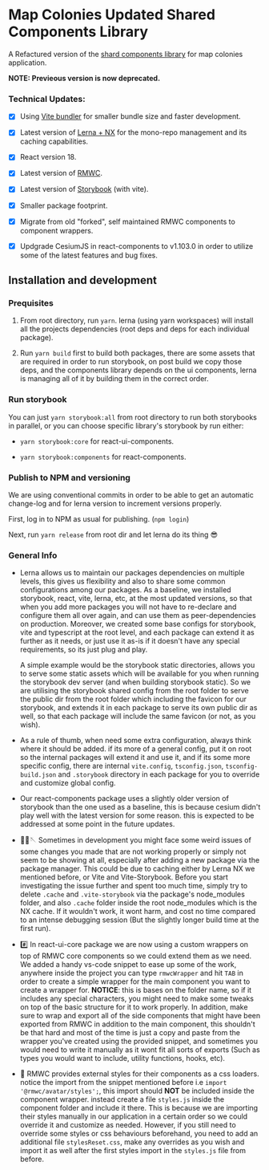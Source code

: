 
# Map Colonies Updated Shared Components Library

A Refactured version of the [shard components library](https://github.com/MapColonies/shared-components-deprecated) for map colonies application.

  

**NOTE: Previeous version is now deprecated.**

### Technical Updates:

  

- [X] Using [Vite bundler](https://vitejs.dev/) for smaller bundle size and faster development.

- [X] Latest version of [Lerna + NX](https://lerna.js.org/) for the mono-repo management and its caching capabilities.

- [X] React version 18.

- [X] Latest version of [RMWC](https://rmwc.io/).

- [x] Latest version of [Storybook](https://storybook.js.org/) (with vite).

- [X] Smaller package footprint.

- [X] Migrate from old "forked", self maintained RMWC components to component wrappers.

- [X] Updgrade CesiumJS in react-components to v1.103.0 in order to utilize some of the latest features and bug fixes.

  

## Installation and development

  

### Prequisites

1. From root directory, run `yarn`. lerna (using yarn workspaces) will install all the projects dependencies (root deps and deps for each individual package).

2. Run `yarn build` first to build both packages, there are some assets that are required in order to run storybook, on post build we copy those deps, and the components library depends on the ui components, lerna is managing all of it by building them in the correct order.

### Run storybook

You can just `yarn storybook:all` from root directory to run both storybooks in parallel, or you can choose specific library's storybook by run either:

*  `yarn storybook:core` for react-ui-components.

*  `yarn storybook:components` for react-components.

  

### Publish to NPM and versioning

We are using conventional commits in order to be able to get an automatic change-log and for lerna version to increment versions properly.

First, log in to NPM as usual for publishing. (`npm login`)

Next, run `yarn release` from root dir and let lerna do its thing 😎

### General Info

* Lerna allows us to maintain our packages dependencies on multiple levels, this gives us flexibility and also to share some common configurations among our packages.
As a baseline, we installed storybook, react, vite, lerna, etc, at the most updated versions, so that when you add more packages you will not have to re-declare and configure them all over again, and can use them as peer-dependencies on production.
Moreover, we created some base configs for storybook, vite and typescript at the root level, and each package can extend it as further as it needs, or just use it as-is if it doesn't have any special requirements, so its just plug and play.

	A simple example would be the storybook static directories, allows you to serve some static assets which will be available for you when running the storybook dev server (and when building storybook static).
So we are utilising the storybook shared config from the root folder to serve the public dir from the root folder which including the favicon for our storybook, and extends it in each package to serve its own public dir as well, so that each package will include the same favicon (or not, as you wish).

* As a rule of thumb, when need some extra configuration, always think where it should be added. if its more of a general config, put it on root so the internal packages will extend it and use it, and if its some more specific config, there are internal `vite.config`, `tsconfig.json`, `tsconfig-build.json` and `.storybook` directory in each package for you to override and customize global config.

* Our react-components package uses a slightly older version of storybook than the one used as a baseline, this is because cesium didn't play well with the latest version for some reason. this is expected to be addressed at some point in the future updates.

* 🧟‍♀️🪡 Sometimes in development you might face some weird issues of some changes you made that are not working properly or simply not seem to be showing at all, especially after adding a new package via the package manager.
This could be due to caching either by Lerna NX we mentioned before, or Vite and Vite-Storybook.
Before you start investigating the issue further and spent too much time, simply try to delete `.cache` and `.vite-storybook` via the package's node_modules folder, and also `.cache` folder inside the root node_modules which is the NX cache. If it wouldn't work, it wont harm, and cost no time compared to an intense debugging session (But the slightly longer build time at the first run).
* #️⃣ In react-ui-core package we are now using a custom wrappers on top of RMWC core components so we could extend them as we need. We added a handy vs-code snippet to ease up some of the work, anywhere inside the project you can type  `rmwcWrapper` and hit `TAB` in order to create a simple wrapper for the main component you want to create a wrapper for.
 **NOTICE**: this is bases on the folder name, so if it includes any special characters, you might need to make some tweaks on top of the basic structure for it to work properly.
 In addition, make sure to wrap and export all of the side components that might have been exported from RMWC in addition to the main component, this shouldn't be that hard and most of the time is just a copy and paste from the wrapper you've created using the provided snippet, and sometimes you would need to write it manually as it wont fit all sorts of exports (Such as types you would want to include, utility functions, hooks, etc).
* 🎨 RMWC provides external styles for their components as a css loaders.
notice the import from the snippet mentioned before i.e `import  '@rmwc/avatar/styles';`,
this import should **NOT** be included inside the component wrapper. instead create a file `styles.js` inside the component folder and include it there.
This is because we are importing their styles manually in our application in a certain order so we could override it and customize as needed.
However, if you still need to override some styles or css behaviours beforehand, you need to add an additional file `stylesReset.css`, make any overrides as you wish and import it as well after the first styles import in the `styles.js` file from before.
